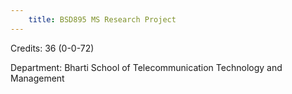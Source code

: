 ```yaml
---
    title: BSD895 MS Research Project
---
```

Credits: 36 (0-0-72)

Department: Bharti School of Telecommunication Technology and Management

